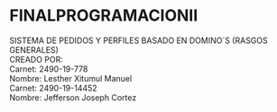 # FINALPROGRAMACIONII
SISTEMA DE PEDIDOS Y PERFILES BASADO EN DOMINO´S (RASGOS GENERALES) </br>
CREADO POR: </br>
Carnet: 2490-19-778 </br>
Nombre: Lesther Xitumul Manuel </br>
Carnet: 2490-19-14452 </br>
Nombre: Jefferson Joseph Cortez </br>

